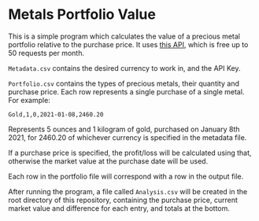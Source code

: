 # Metals Portfolio Value

This is a simple program which calculates the value of a precious metal portfolio relative to the purchase price. It uses [this API](https://www.metals-api.com), which is free up to 50 requests per month.

`Metadata.csv` contains the desired currency to work in, and the API Key.

`Portfolio.csv` contains the types of precious metals, their quantity and purchase price. Each row represents a single purchase of a single metal. For example:

```
Gold,1,0,2021-01-08,2460.20
```

Represents 5 ounces and 1 kilogram of gold, purchased on January 8th 2021, for 2460.20 of whichever currency is specified in the metadata file.

If a purchase price is specified, the profit/loss will be calculated using that, otherwise the market value at the purchase date will be used.

Each row in the portfolio file will correspond with a row in the output file.

After running the program, a file called `Analysis.csv` will be created in the root directory of this repository, containing the purchase price, current market value and difference for each entry, and totals at the bottom.